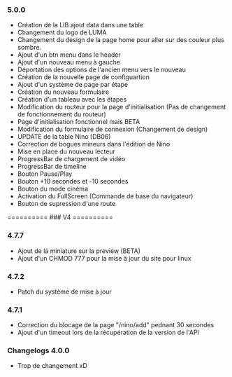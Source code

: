 ### 5.0.0
- Création de la LIB ajout data dans une table
- Changement du logo de LUMA
- Changement du design de la page home pour aller sur des couleur plus sombre.
- Ajout d'un btn menu dans le header
- Ajout d'un nouveau menu à gauche
- Déportation des options de l'ancien menu vers le nouveau
- Création de la nouvelle page de configuartion
- Ajout d'un système de page par étape
- Création du nouveau formulaire
- Création d'un tableau avec les étapes
- Modification du routeur pour la page d'initialisation (Pas de changement de fonctionnement du routeur)
- Page d'initialisation fonctionnel mais BETA
- Modification du formulaire de connexion (Changement de design)
- UPDATE de la table Nino (DB06)
- Correction de bogues mineurs dans l'édition de Nino
- Mise en place du nouveau lecteur
- ProgressBar de chargement de vidéo
- ProgressBar de timeline
- Bouton Pause/Play
- Bouton +10 secondes et -10 secondes
- Bouton du mode cinéma
- Activation du FullScreen (Commande de base du navigateur)
- Bouton de supression d'une route



========== ### V4  ==========

### 4.7.7
- Ajout de la miniature sur la preview (BETA)
- Ajout d'un CHMOD 777 pour la mise à jour du site pour linux

### 4.7.2
- Patch du système de mise à jour

### 4.7.1
- Correction du blocage de la page "/nino/add" pednant 30 secondes
- Ajout d'un timeout lors de la récupération de la version de l'API


### Changelogs 4.0.0

- Trop de changement xD









